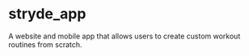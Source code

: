 # stryde_app
A website and mobile app that allows users to create custom workout routines from scratch.
